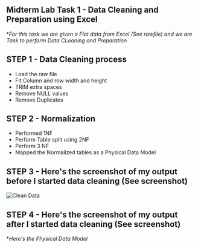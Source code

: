 ## Midterm Lab Task 1 - Data Cleaning and Preparation using Excel

**For this task we are given a Flat data from Excel (See rawfile) and we are Task to perform Data CLeaning and Preparation*

## STEP 1 - Data Cleaning process
- Load the raw file
- Fit Column and row width and height
- TRIM extra spaces
- Remove NULL values
- Remove Duplicates
## STEP 2 - Normalization
- Performed 1NF
- Perform Table split using 2NF
- Perform 3 NF
- Mapped the Normalized tables as a Physical Data Model
## STEP 3 - Here's the screenshot of my output before I started data cleaning (See screenshot)
![Clean Data](https://github.com/silerio06/Midterm-Lab-Task-1/blob/main/Midterm%20Task%201/Images/CleanData.jpg)
## STEP 4 - Here's the screenshot of my output after I started data cleaning (See screenshot)
**Here's the Physical Data Model*
